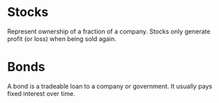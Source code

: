 # Stocks
Represent ownership of a fraction of a company. Stocks only generate profit (or loss) when being sold again.

# Bonds
A bond is a tradeable loan to a company or government. It usually pays fixed interest over time.

